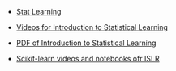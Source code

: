 * [Stat Learning](https://github.com/sujitpal/statlearning-notebooks)

* [Videos for Introduction to Statistical Learning](http://www.dataschool.io/15-hours-of-expert-machine-learning-videos/)
* [PDF of Introduction to Statistical Learning](http://www-bcf.usc.edu/~gareth/ISL/ISLR%20Fourth%20Printing.pdf)
* [Scikit-learn videos and notebooks ofr ISLR](https://github.com/justmarkham/scikit-learn-videos)